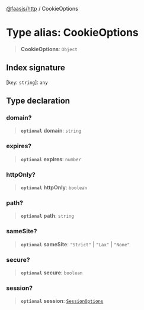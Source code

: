 [@faasjs/http](../README.md) / CookieOptions

# Type alias: CookieOptions

> **CookieOptions**: `Object`

## Index signature

 \[`key`: `string`\]: `any`

## Type declaration

### domain?

> **`optional`** **domain**: `string`

### expires?

> **`optional`** **expires**: `number`

### httpOnly?

> **`optional`** **httpOnly**: `boolean`

### path?

> **`optional`** **path**: `string`

### sameSite?

> **`optional`** **sameSite**: `"Strict"` \| `"Lax"` \| `"None"`

### secure?

> **`optional`** **secure**: `boolean`

### session?

> **`optional`** **session**: [`SessionOptions`](SessionOptions.md)
